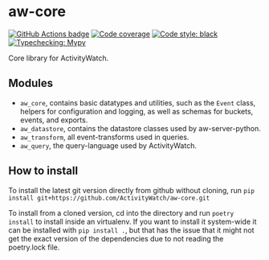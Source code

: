 aw-core
=======

[![GitHub Actions badge](https://github.com/ActivityWatch/aw-core/workflows/Build/badge.svg)](https://github.com/ActivityWatch/aw-core/actions)
[![Code coverage](https://codecov.io/gh/ActivityWatch/aw-core/branch/master/graph/badge.svg)](https://codecov.io/gh/ActivityWatch/aw-core)
[![Code style: black](https://img.shields.io/badge/code%20style-black-000000.svg)](https://github.com/psf/black)
[![Typechecking: Mypy](http://www.mypy-lang.org/static/mypy_badge.svg)](http://mypy-lang.org/)


Core library for ActivityWatch.


## Modules

 - `aw_core`, contains basic datatypes and utilities, such as the `Event` class, helpers for configuration and logging, as well as schemas for buckets, events, and exports.
 - `aw_datastore`, contains the datastore classes used by aw-server-python.
 - `aw_transform`, all event-transforms used in queries.
 - `aw_query`, the query-language used by ActivityWatch.


## How to install

To install the latest git version directly from github without cloning, run
`pip install git+https://github.com/ActivityWatch/aw-core.git`

To install from a cloned version, cd into the directory and run
`poetry install` to install inside an virtualenv. If you want to install it
system-wide it can be installed with `pip install .`, but that has the issue
that it might not get the exact version of the dependencies due to not reading
the poetry.lock file.

